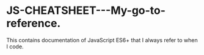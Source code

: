 # JS-CHEATSHEET---My-go-to-reference.
This contains documentation of JavaScript ES6+ that I always refer to when I code.
